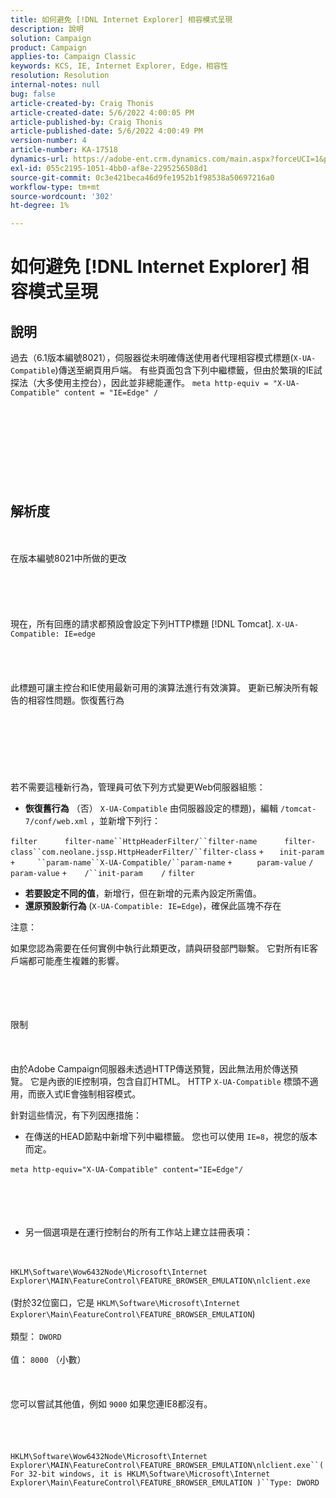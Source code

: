 ```yaml
---
title: 如何避免 [!DNL Internet Explorer] 相容模式呈現
description: 說明
solution: Campaign
product: Campaign
applies-to: Campaign Classic
keywords: KCS, IE, Internet Explorer, Edge，相容性
resolution: Resolution
internal-notes: null
bug: false
article-created-by: Craig Thonis
article-created-date: 5/6/2022 4:00:05 PM
article-published-by: Craig Thonis
article-published-date: 5/6/2022 4:00:49 PM
version-number: 4
article-number: KA-17518
dynamics-url: https://adobe-ent.crm.dynamics.com/main.aspx?forceUCI=1&pagetype=entityrecord&etn=knowledgearticle&id=71e22f95-55cd-ec11-a7b5-6045bd00d4f5
exl-id: 055c2195-1051-4bb0-af8e-2295256508d1
source-git-commit: 0c3e421beca46d9fe1952b1f98538a50697216a0
workflow-type: tm+mt
source-wordcount: '302'
ht-degree: 1%

---
```


# 如何避免 [!DNL Internet Explorer] 相容模式呈現

## 說明


過去（6.1版本編號8021），伺服器從未明確傳送使用者代理相容模式標題(`X-UA-Compatible`)傳送至網頁用戶端。 有些頁面包含下列中繼標籤，但由於繁瑣的IE試探法（大多使用主控台），因此並非總能運作。
`meta http-equiv = "X-UA-Compatible" content = "IE=Edge" /`<br><br><br> <br><br><br> <br><br><br>

## 解析度

<br><br>在版本編號8021中所做的更改<br><br><br><br> <br><br>
現在，所有回應的請求都預設會設定下列HTTP標題 [!DNL Tomcat].
`X-UA-Compatible: IE=edge`<br><br><br> <br><br>
此標題可讓主控台和IE使用最新可用的演算法進行有效演算。 更新已解決所有報告的相容性問題。恢復舊行為
<br><br><br><br> <br><br> <br><br>
若不需要這種新行為，管理員可依下列方式變更Web伺服器組態：

- <b>恢復舊行為</b> （否） `X-UA-Compatible` 由伺服器設定的標題)，編輯 `/tomcat-7/conf/web.xml` ，並新增下列行：

```filter``` `     ` ```filter-name``HttpHeaderFilter/``filter-name``` `     ` ```filter-class``com.neolane.jssp.HttpHeaderFilter/``filter-class``` `+   ` `init-param` ```+     ``param-name``X-UA-Compatible/``param-name``` `+     ` `param-value` `/` `param-value` ```+    /``init-param``` `   ` `/` `filter`  
- <b>若要設定不同的值</b>，新增行，但在新增的元素內設定所需值。
- <b>還原預設新行為 </b>(`X-UA-Compatible: IE=Edge`)，確保此區塊不存在


注意：

如果您認為需要在任何實例中執行此類更改，請與研發部門聯繫。 它對所有IE客戶端都可能產生複雜的影響。


<br><br><br><br>限制<br><br> <br><br>
由於Adobe Campaign伺服器未透過HTTP傳送預覽，因此無法用於傳送預覽。 它是內嵌的IE控制項，包含自訂HTML。 HTTP `X-UA-Compatible` 標頭不適用，而嵌入式IE會強制相容模式。

針對這些情況，有下列因應措施：

- 在傳送的HEAD節點中新增下列中繼標籤。 您也可以使用 `IE=8`，視您的版本而定。

`meta http-equiv="X-UA-Compatible" content="IE=Edge"/` <br><br><br><br> 
- 另一個選項是在運行控制台的所有工作站上建立註冊表項：

<br><br>`HKLM\Software\Wow6432Node\Microsoft\Internet Explorer\MAIN\FeatureControl\FEATURE_BROWSER_EMULATION\nlclient.exe`<br><br>(對於32位窗口，它是 `HKLM\Software\Microsoft\Internet Explorer\Main\FeatureControl\FEATURE_BROWSER_EMULATION`)<br><br>類型： `DWORD`<br><br>值： `8000` （小數）<br><br> <br><br>您可以嘗試其他值，例如 `9000` 如果您連IE8都沒有。<br><br> <br><br><br>`HKLM\Software\Wow6432Node\Microsoft\Internet Explorer\MAIN\FeatureControl\FEATURE_BROWSER_EMULATION\nlclient.exe``(For 32-bit windows, it is HKLM\Software\Microsoft\Internet Explorer\Main\FeatureControl\FEATURE_BROWSER_EMULATION )``Type: DWORD`<br><br><br><br><br><br>
